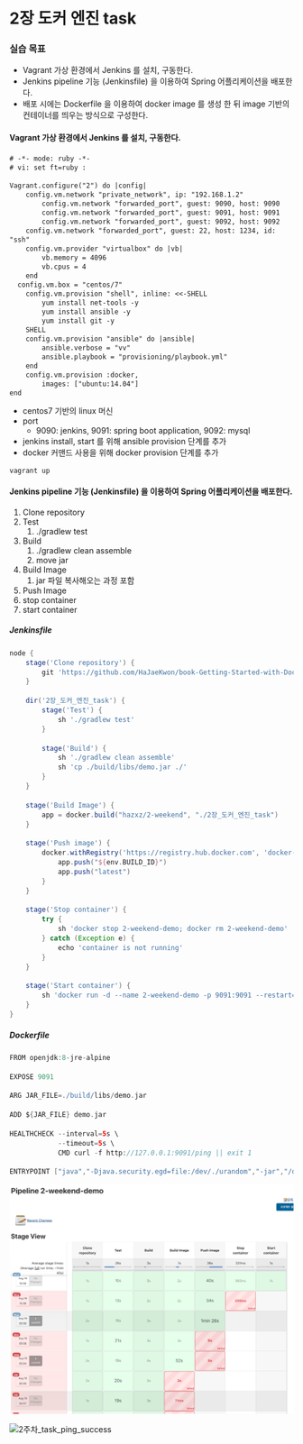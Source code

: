 # 2장 도커 엔진 task



### 실습 목표

* Vagrant 가상 환경에서 Jenkins 를 설치, 구동한다.
* Jenkins pipeline 기능 (Jenkinsfile) 을 이용하여 Spring 어플리케이션을 배포한다.
* 배포 시에는 Dockerfile 을 이용하여 docker image 를 생성 한 뒤 image 기반의 컨테이너를 띄우는 방식으로 구성한다.



#### Vagrant 가상 환경에서 Jenkins 를 설치, 구동한다.

```shell
# -*- mode: ruby -*-
# vi: set ft=ruby :

Vagrant.configure("2") do |config|
    config.vm.network "private_network", ip: "192.168.1.2"
		config.vm.network "forwarded_port", guest: 9090, host: 9090
		config.vm.network "forwarded_port", guest: 9091, host: 9091
		config.vm.network "forwarded_port", guest: 9092, host: 9092
    config.vm.network "forwarded_port", guest: 22, host: 1234, id: "ssh"
    config.vm.provider "virtualbox" do |vb|
        vb.memory = 4096
        vb.cpus = 4
    end
  config.vm.box = "centos/7"
	config.vm.provision "shell", inline: <<-SHELL
		yum install net-tools -y
		yum install ansible -y
		yum install git -y
	SHELL
	config.vm.provision "ansible" do |ansible|
        ansible.verbose = "vv"
        ansible.playbook = "provisioning/playbook.yml"
    end
	config.vm.provision :docker,
		images: ["ubuntu:14.04"]
end

```

* centos7 기반의 linux 머신
* port
  * 9090: jenkins, 9091: spring boot application, 9092: mysql
* jenkins install, start 를 위해 ansible provision 단계를 추가
* docker 커맨드 사용을 위해 docker provision 단계를 추가

```shell
vagrant up
```

#### Jenkins pipeline 기능 (Jenkinsfile) 을 이용하여 Spring 어플리케이션을 배포한다.

1. Clone repository
2. Test
   1. ./gradlew test
3. Build
   1. ./gradlew clean assemble
   2. move jar
4. Build Image
   1. jar 파일 복사해오는 과정 포함
5. Push Image
6. stop container
7. start container



##### Jenkinsfile

```groovy
node {
    stage('Clone repository') {
        git 'https://github.com/HaJaeKwon/book-Getting-Started-with-Docker-Kubernetes.git'
    }

    dir('2장_도커_엔진_task') {
        stage('Test') {
            sh './gradlew test'
        }

        stage('Build') {
            sh './gradlew clean assemble'
            sh 'cp ./build/libs/demo.jar ./'
        }
    }

    stage('Build Image') {
        app = docker.build("hazxz/2-weekend", "./2장_도커_엔진_task")
    }

    stage('Push image') {
        docker.withRegistry('https://registry.hub.docker.com', 'docker-hub') {
            app.push("${env.BUILD_ID}")
            app.push("latest")
        }
    }

    stage('Stop container') {
        try {
            sh 'docker stop 2-weekend-demo; docker rm 2-weekend-demo'
        } catch (Exception e) {
            echo 'container is not running'
        }
    }

    stage('Start container') {
        sh 'docker run -d --name 2-weekend-demo -p 9091:9091 --restart=always hazxz/2-weekend:latest'
    }
}

```



##### Dockerfile

```groovy
FROM openjdk:8-jre-alpine

EXPOSE 9091

ARG JAR_FILE=./build/libs/demo.jar

ADD ${JAR_FILE} demo.jar

HEALTHCHECK --interval=5s \
            --timeout=5s \
            CMD curl -f http://127.0.0.1:9091/ping || exit 1

ENTRYPOINT ["java","-Djava.security.egd=file:/dev/./urandom","-jar","/demo.jar"]

```





![2주차_task_jenkins_pipeline_success](../book-contents/assets/2주차_task_jenkins_pipeline_success.png)



![2주차_task_ping_success](../book-contents/assets/2주차_task_ping_success.png)